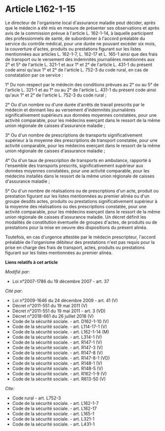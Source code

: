 # Article L162-1-15

Le directeur de l'organisme local d'assurance maladie peut décider, après que le médecin a été mis en mesure de présenter ses
observations et après avis de la commission prévue à l'article L. 162-1-14, à laquelle participent des professionnels de
santé, de subordonner à l'accord préalable du service du contrôle médical, pour une durée ne pouvant excéder six mois, la
couverture d'actes, produits ou prestations figurant sur les listes mentionnées aux articles L. 162-1-7, 
L. 162-17 et L. 165-1 ainsi que des frais de transport ou le versement des indemnités journalières mentionnés aux 2° et 5° de
l'article L. 321-1 et aux 1° et 2° de l'article L. 431-1 du présent code ainsi qu'aux 1° et 2° de l'article L. 752-3 du code
rural, en cas de constatation par ce service : 

1° Du non-respect par le médecin des conditions prévues au 2° ou au 5° de l'article L. 321-1 et au 1° ou au 2° de l'article
L. 431-1 du présent code ainsi qu'aux 1° et 2° de l'article L. 752-3 du code rural ; 

2° Ou d'un nombre ou d'une durée d'arrêts de travail prescrits par le médecin et donnant lieu au versement d'indemnités
journalières significativement supérieurs aux données moyennes constatées, pour une activité comparable, pour les médecins
exerçant dans le ressort de la même union régionale de caisses d'assurance maladie ; 

3° Ou d'un nombre de prescriptions de transports significativement supérieur à la moyenne des prescriptions de transport
constatée, pour une activité comparable, pour les médecins exerçant dans le ressort de la même union régionale de caisses
d'assurance maladie ; 

4° Ou d'un taux de prescription de transports en ambulance, rapporté à l'ensemble des transports prescrits, significativement
supérieur aux données moyennes constatées, pour une activité comparable, pour les médecins installés dans le ressort de la
même union régionale de caisses d'assurance maladie ; 

5° Ou d'un nombre de réalisations ou de prescriptions d'un acte, produit ou prestation figurant sur les listes mentionnées au
premier alinéa ou d'un groupe desdits actes, produits ou prestations significativement supérieur à la moyenne des
réalisations ou des prescriptions constatée, pour une activité comparable, pour les médecins exerçant dans le ressort de la
même union régionale de caisses d'assurance maladie. Un décret définit les modalités de constitution éventuelle de groupes
d'actes, de produits ou de prestations pour la mise en oeuvre des dispositions du présent alinéa. 

Toutefois, en cas d'urgence attestée par le médecin prescripteur, l'accord préalable de l'organisme débiteur des prestations
n'est pas requis pour la prise en charge des frais de transport, actes, produits ou prestations figurant sur les listes
mentionnées au premier alinéa.

**Liens relatifs à cet article**

_Modifié par_:

  - Loi n°2007-1786 du 19 décembre 2007 - art. 37

_Cité par_:

  - Loi n°2009-1646 du 24 décembre 2009 - art. 41 (V)
  - Décret n°2011-551 du 19 mai 2011 (V)
  - Décret n°2011-551 du 19 mai 2011 - art. 3 (VD)
  - Décret n°2018-661 du 26 juillet 2018 (V)
  - Code de la sécurité sociale. - art. D162-1-10 (V)
  - Code de la sécurité sociale. - art. L114-17-1 (V)
  - Code de la sécurité sociale. - art. L162-1-14 (M)
  - Code de la sécurité sociale. - art. L314-1 (V)
  - Code de la sécurité sociale. - art. R147-1 (V)
  - Code de la sécurité sociale. - art. R147-3 (V)
  - Code de la sécurité sociale. - art. R147-8 (V)
  - Code de la sécurité sociale. - art. R147-8-1 (VD)
  - Code de la sécurité sociale. - art. R148-1 (V)
  - Code de la sécurité sociale. - art. R148-5 (V)
  - Code de la sécurité sociale. - art. R162-1-9 (V)
  - Code de la sécurité sociale. - art. R613-50 (V)

_Cite_:

  - Code rural - art. L752-3
  - Code de la sécurité sociale. - art. L162-1-7
  - Code de la sécurité sociale. - art. L162-17
  - Code de la sécurité sociale. - art. L165-1
  - Code de la sécurité sociale. - art. L321-1
  - Code de la sécurité sociale. - art. L431-1
